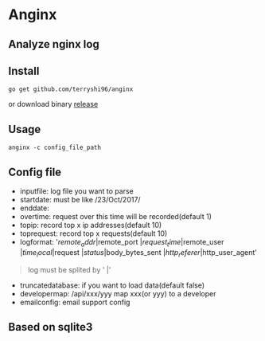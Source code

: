 # Anginx

## Analyze nginx log
## Install
```
go get github.com/terryshi96/anginx
```
or download binary [release](https://github.com/terryshi96/anginx/releases)
## Usage
```
anginx -c config_file_path
```

## Config file

 - inputfile: log file you want to parse
 - startdate: must be like /23\/Oct\/2017/
 - enddate:
 - overtime: request over this time will be recorded(default 1) 
 - topip: record top x ip addresses(default 10)
 - toprequest: record top x requests(default 10)
 - logformat: '$remote_addr |$remote_port |$request_time |$remote_user |$time_local |$request |$status |$body_bytes_sent |$http_referer |$http_user_agent'
 > log must be splited by ' |' 
 - truncatedatabase: if you want to load data(default false)
 - developermap: /api/xxx/yyy map xxx(or yyy) to a developer
 - emailconfig: email support config

## Based on sqlite3
